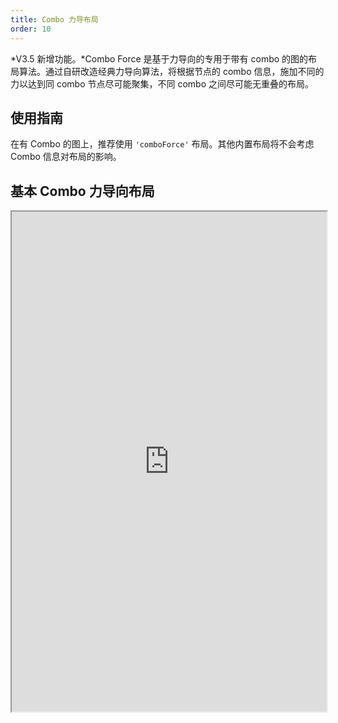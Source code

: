 ```yaml
---
title: Combo 力导布局
order: 10
---
```


*V3.5 新增功能。*Combo Force 是基于力导向的专用于带有 combo 的图的布局算法。通过自研改造经典力导向算法，将根据节点的 combo 信息，施加不同的力以达到同 combo 节点尽可能聚集，不同 combo 之间尽可能无重叠的布局。

## 使用指南

在有 Combo 的图上，推荐使用 `'comboForce'` 布局。其他内置布局将不会考虑 Combo 信息对布局的影响。

## 基本 Combo 力导向布局

<iframe src="https://herbox-embed.alipay.com/p/f6/demo_generalgraph_basiccomboforce?editorSlider=expand&previewZoom=100" width="100%" height=800/>

